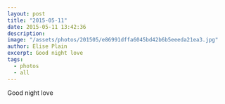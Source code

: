 ```yaml
---
layout: post
title: "2015-05-11"
date: 2015-05-11 13:42:36
description: 
image: "/assets/photos/201505/e86991dffa6045bd42b6b5eeeda21ea3.jpg"
author: Elise Plain
excerpt: Good night love
tags: 
  - photos
  - all
---
```


Good night love
<p></p>

